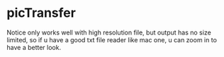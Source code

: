 # picTransfer
Notice only works well with high resolution file, but output has no size limited, so if u have a good txt file reader like mac one, u can zoom in to have a better look.